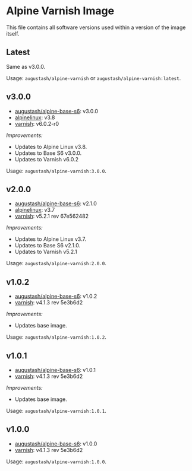 # Alpine Varnish Image

This file contains all software versions used within a version of the image itself.

## Latest

Same as v3.0.0.

Usage: `augustash/alpine-varnish` or `augustash/alpine-varnish:latest`.

## v3.0.0

- [augustash/alpine-base-s6](https://github.com/augustash/docker-alpine-base-s6/tree/3.0.0): v3.0.0
- [alpinelinux](https://github.com/alpinelinux/docker-alpine/tree/v3.8): v3.8
- [varnish](https://varnish-cache.org/): v6.0.2-r0

*Improvements:*

- Updates to Alpine Linux v3.8.
- Updates to Base S6 v3.0.0.
- Updates to Varnish v6.0.2

Usage: `augustash/alpine-varnish:3.0.0`.

## v2.0.0

- [augustash/alpine-base-s6](https://github.com/augustash/docker-alpine-base-s6/tree/2.1.0): v2.1.0
- [alpinelinux](https://github.com/alpinelinux/docker-alpine/tree/v3.7): v3.7
- [varnish](https://varnish-cache.org/): v5.2.1 rev 67e562482

*Improvements:*

- Updates to Alpine Linux v3.7.
- Updates to Base S6 v2.1.0.
- Updates to Varnish v5.2.1

Usage: `augustash/alpine-varnish:2.0.0`.

## v1.0.2

- [augustash/alpine-base-s6](https://github.com/augustash/docker-alpine-base-s6): v1.0.2
- [varnish](https://varnish-cache.org/): v4.1.3 rev 5e3b6d2

*Improvements:*

- Updates base image.

Usage: `augustash/alpine-varnish:1.0.2`.

## v1.0.1

- [augustash/alpine-base-s6](https://github.com/augustash/docker-alpine-base-s6): v1.0.1
- [varnish](https://varnish-cache.org/): v4.1.3 rev 5e3b6d2

*Improvements:*

- Updates base image.

Usage: `augustash/alpine-varnish:1.0.1`.

## v1.0.0

- [augustash/alpine-base-s6](https://github.com/augustash/docker-alpine-base-s6): v1.0.0
- [varnish](https://varnish-cache.org/): v4.1.3 rev 5e3b6d2

Usage: `augustash/alpine-varnish:1.0.0`.
